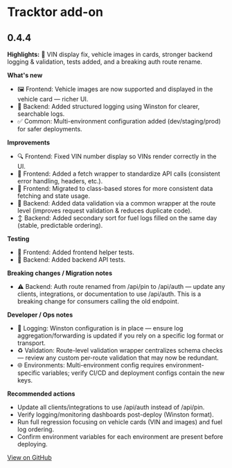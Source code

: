 # Tracktor add-on

## 0.4.4

**Highlights:** 🚀 VIN display fix, vehicle images in cards, stronger backend logging & validation, tests added, and a breaking auth route rename.

**What's new**
- 🖼️ Frontend: Vehicle images are now supported and displayed in the vehicle card — richer UI.
- 🧾 Backend: Added structured logging using Winston for clearer, searchable logs.
- ✅ Common: Multi-environment configuration added (dev/staging/prod) for safer deployments.

**Improvements**
- 🔍 Frontend: Fixed VIN number display so VINs render correctly in the UI.
- 🔁 Frontend: Added a fetch wrapper to standardize API calls (consistent error handling, headers, etc.).
- 🏬 Frontend: Migrated to class-based stores for more consistent data fetching and state usage.
- 🧰 Backend: Added data validation via a common wrapper at the route level (improves request validation & reduces duplicate code).
- ↕️ Backend: Added secondary sort for fuel logs filled on the same day (stable, predictable ordering).

**Testing**
- 🧪 Frontend: Added frontend helper tests.
- 🔬 Backend: Added backend API tests.

**Breaking changes / Migration notes**
- ⚠️ Backend: Auth route renamed from /api/pin to /api/auth — update any clients, integrations, or documentation to use /api/auth. This is a breaking change for consumers calling the old endpoint.

**Developer / Ops notes**
- 🔧 Logging: Winston configuration is in place — ensure log aggregation/forwarding is updated if you rely on a specific log format or transport.
- ♻️ Validation: Route-level validation wrapper centralizes schema checks — review any custom per-route validation that may now be redundant.
- 🌐 Environments: Multi-environment config requires environment-specific variables; verify CI/CD and deployment configs contain the new keys.

**Recommended actions**
- Update all clients/integrations to use /api/auth instead of /api/pin.
- Verify logging/monitoring dashboards post-deploy (Winston format).
- Run full regression focusing on vehicle cards (VIN and images) and fuel log ordering.
- Confirm environment variables for each environment are present before deploying.

[View on GitHub](https://github.com/javedh-dev/tracktor/releases/tag/0.4.4)
